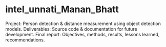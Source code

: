 # intel_unnati_Manan_Bhatt
Project: Person detection &amp; distance measurement using object detection models. Deliverables: Source code &amp; documentation for future development. Final report: Objectives, methods, results, lessons learned, recommendations.
